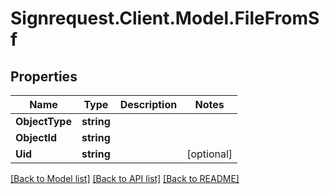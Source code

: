 # Signrequest.Client.Model.FileFromSf
## Properties

Name | Type | Description | Notes
------------ | ------------- | ------------- | -------------
**ObjectType** | **string** |  | 
**ObjectId** | **string** |  | 
**Uid** | **string** |  | [optional] 

[[Back to Model list]](../README.md#documentation-for-models) [[Back to API list]](../README.md#documentation-for-api-endpoints) [[Back to README]](../README.md)

